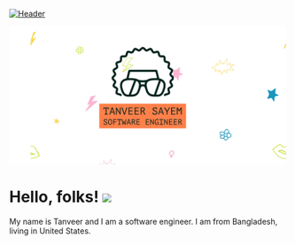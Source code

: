 [![Header](https://raw.githubusercontent.com/MartinHeinz/<OWNER>/<OWNER>/readme_header.png "Header")](https://some-url.dev/)

<img src="./assets/gitHub.png" width="500px">

# Hello, folks! <img src="https://raw.githubusercontent.com/MartinHeinz/MartinHeinz/master/wave.gif" width="30px">
My name is Tanveer and I am a software engineer. I am from Bangladesh, living in United States. <br>



